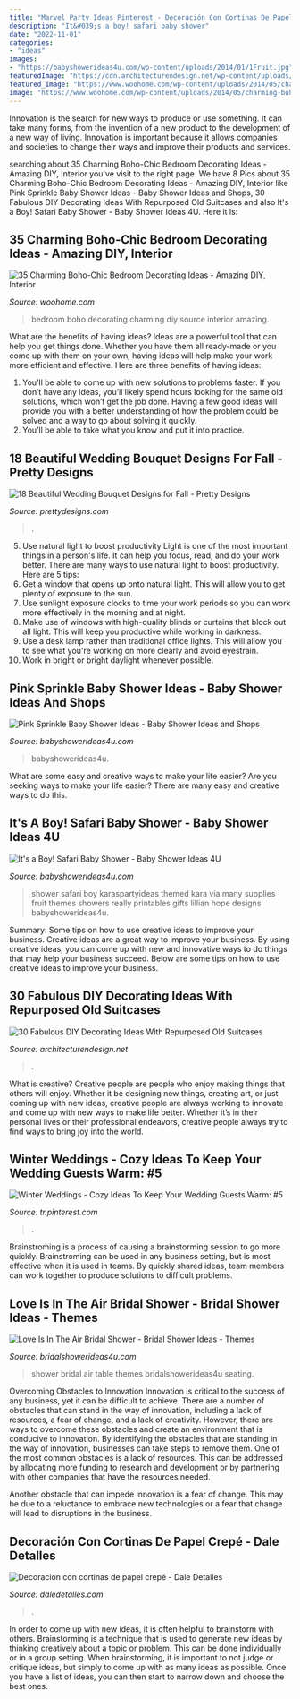 ```yaml
---
title: "Marvel Party Ideas Pinterest - Decoración Con Cortinas De Papel Crepé"
description: "It&#039;s a boy! safari baby shower"
date: "2022-11-01"
categories:
- "ideas"
images:
- "https://babyshowerideas4u.com/wp-content/uploads/2014/01/1Fruit.jpg"
featuredImage: "https://cdn.architecturendesign.net/wp-content/uploads/2015/07/AD-Old-Suitcases-Decor-18.jpg"
featured_image: "https://www.woohome.com/wp-content/uploads/2014/05/charming-boho-bedroom-ideas-27.jpg"
image: "https://www.woohome.com/wp-content/uploads/2014/05/charming-boho-bedroom-ideas-27.jpg"
---
```



Innovation is the search for new ways to produce or use something. It can take many forms, from the invention of a new product to the development of a new way of living. Innovation is important because it allows companies and societies to change their ways and improve their products and services.

	

		
searching about 35 Charming Boho-Chic Bedroom Decorating Ideas - Amazing DIY, Interior you've visit to the right page. We have 8 Pics about 35 Charming Boho-Chic Bedroom Decorating Ideas - Amazing DIY, Interior like Pink Sprinkle Baby Shower Ideas - Baby Shower Ideas and Shops, 30 Fabulous DIY Decorating Ideas With Repurposed Old Suitcases and also It&#039;s a Boy! Safari Baby Shower - Baby Shower Ideas 4U. Here it is:
		
    
## 35 Charming Boho-Chic Bedroom Decorating Ideas - Amazing DIY, Interior

<img loading=lazy src="https://www.woohome.com/wp-content/uploads/2014/05/charming-boho-bedroom-ideas-27.jpg" onerror="this.onerror=null;this.src='https://tse1.mm.bing.net/th?id=OIP.V_1wn_Dw9yHhAKAByAPz4QHaLH&amp;pid=15.1';" alt="35 Charming Boho-Chic Bedroom Decorating Ideas - Amazing DIY, Interior">

_Source: woohome.com_

>bedroom boho decorating charming diy source interior amazing. 

	

What are the benefits of having ideas?
Ideas are a powerful tool that can help you get things done. Whether you have them all ready-made or you come up with them on your own, having ideas will help make your work more efficient and effective. Here are three benefits of having ideas: 
1. You’ll be able to come up with new solutions to problems faster. If you don’t have any ideas, you’ll likely spend hours looking for the same old solutions, which won’t get the job done. Having a few good ideas will provide you with a better understanding of how the problem could be solved and a way to go about solving it quickly. 
2. You’ll be able to take what you know and put it into practice.

    
## 18 Beautiful Wedding Bouquet Designs For Fall - Pretty Designs

<img loading=lazy src="https://www.prettydesigns.com/wp-content/uploads/2014/08/Pretty-Bouquet.jpg" onerror="this.onerror=null;this.src='https://tse2.mm.bing.net/th?id=OIP.fAJp2aDW9vjRulQdQQylFgHaLG&amp;pid=15.1';" alt="18 Beautiful Wedding Bouquet Designs for Fall - Pretty Designs">

_Source: prettydesigns.com_

>. 

	

5) Use natural light to boost productivity
Light is one of the most important things in a person's life. It can help you focus, read, and do your work better. There are many ways to use natural light to boost productivity. Here are 5 tips:
1) Get a window that opens up onto natural light. This will allow you to get plenty of exposure to the sun.
2) Use sunlight exposure clocks to time your work periods so you can work more effectively in the morning and at night.
3) Make use of windows with high-quality blinds or curtains that block out all light. This will keep you productive while working in darkness.
4) Use a desk lamp rather than traditional office lights. This will allow you to see what you're working on more clearly and avoid eyestrain.
5) Work in bright or bright daylight whenever possible.

    
## Pink Sprinkle Baby Shower Ideas - Baby Shower Ideas And Shops

<img loading=lazy src="https://babyshowerideas4u.com/wp-content/uploads/2014/01/pink-7.jpg" onerror="this.onerror=null;this.src='https://tse4.mm.bing.net/th?id=OIP.HqezZl1TLyukgiHpdVquKAHaLI&amp;pid=15.1';" alt="Pink Sprinkle Baby Shower Ideas - Baby Shower Ideas and Shops">

_Source: babyshowerideas4u.com_

>babyshowerideas4u. 

	

What are some easy and creative ways to make your life easier?
Are you seeking ways to make your life easier? There are many easy and creative ways to do this.

    
## It&#039;s A Boy! Safari Baby Shower - Baby Shower Ideas 4U

<img loading=lazy src="https://babyshowerideas4u.com/wp-content/uploads/2014/01/1Fruit.jpg" onerror="this.onerror=null;this.src='https://tse2.mm.bing.net/th?id=OIP.iKrUjKfcTpyX_2PyD47vBAHaLH&amp;pid=15.1';" alt="It&#039;s a Boy! Safari Baby Shower - Baby Shower Ideas 4U">

_Source: babyshowerideas4u.com_

>shower safari boy karaspartyideas themed kara via many supplies fruit themes showers really printables gifts lillian hope designs babyshowerideas4u. 

	

Summary: Some tips on how to use creative ideas to improve your business.
Creative ideas are a great way to improve your business. By using creative ideas, you can come up with new and innovative ways to do things that may help your business succeed. Below are some tips on how to use creative ideas to improve your business.

    
## 30 Fabulous DIY Decorating Ideas With Repurposed Old Suitcases

<img loading=lazy src="https://cdn.architecturendesign.net/wp-content/uploads/2015/07/AD-Old-Suitcases-Decor-18.jpg" onerror="this.onerror=null;this.src='https://tse3.mm.bing.net/th?id=OIP.YJRZxwZMXK32rv2SYXByBgHaJ4&amp;pid=15.1';" alt="30 Fabulous DIY Decorating Ideas With Repurposed Old Suitcases">

_Source: architecturendesign.net_

>. 

	

What is creative?
Creative people are people who enjoy making things that others will enjoy. Whether it be designing new things, creating art, or just coming up with new ideas, creative people are always working to innovate and come up with new ways to make life better. Whether it’s in their personal lives or their professional endeavors, creative people always try to find ways to bring joy into the world.

    
## Winter Weddings - Cozy Ideas To Keep Your Wedding Guests Warm: #5

<img loading=lazy src="https://i.pinimg.com/736x/9c/24/a1/9c24a10d9554b08bfeaa3a56d437832c.jpg" onerror="this.onerror=null;this.src='https://tse2.mm.bing.net/th?id=OIP.cko0Hnxj64wT3KrP-_E_9AHaKT&amp;pid=15.1';" alt="Winter Weddings - Cozy Ideas To Keep Your Wedding Guests Warm: #5">

_Source: tr.pinterest.com_

>. 

	

Brainstroming is a process of causing a brainstorming session to go more quickly. Brainstroming can be used in any business setting, but is most effective when it is used in teams. By quickly shared ideas, team members can work together to produce solutions to difficult problems.

    
## Love Is In The Air Bridal Shower - Bridal Shower Ideas - Themes

<img loading=lazy src="https://www.bridalshowerideas4u.com/wp-content/uploads/2016/07/Love-Is-In-The-Air-Bridal-Shower-Outdoor-Seating.jpg" onerror="this.onerror=null;this.src='https://tse3.mm.bing.net/th?id=OIP.Oyfl6d7pZaNcJOR0aNVAOgHaLH&amp;pid=15.1';" alt="Love Is In The Air Bridal Shower - Bridal Shower Ideas - Themes">

_Source: bridalshowerideas4u.com_

>shower bridal air table themes bridalshowerideas4u seating. 

	

Overcoming Obstacles to Innovation
Innovation is critical to the success of any business, yet it can be difficult to achieve. There are a number of obstacles that can stand in the way of innovation, including a lack of resources, a fear of change, and a lack of creativity. However, there are ways to overcome these obstacles and create an environment that is conducive to innovation.
By identifying the obstacles that are standing in the way of innovation, businesses can take steps to remove them. One of the most common obstacles is a lack of resources. This can be addressed by allocating more funding to research and development or by partnering with other companies that have the resources needed.

Another obstacle that can impede innovation is a fear of change. This may be due to a reluctance to embrace new technologies or a fear that change will lead to disruptions in the business.

    
## Decoración Con Cortinas De Papel Crepé - Dale Detalles

<img loading=lazy src="https://i1.wp.com/www.daledetalles.com/wp-content/uploads/2016/08/decoracion-con-papel-creppe7.jpg" onerror="this.onerror=null;this.src='https://tse2.mm.bing.net/th?id=OIP.0EOvMXrU5VQqt_BK8aCABgHaLD&amp;pid=15.1';" alt="Decoración con cortinas de papel crepé - Dale Detalles">

_Source: daledetalles.com_

>. 

	

In order to come up with new ideas, it is often helpful to brainstorm with others. Brainstorming is a technique that is used to generate new ideas by thinking creatively about a topic or problem. This can be done individually or in a group setting. When brainstorming, it is important to not judge or critique ideas, but simply to come up with as many ideas as possible. Once you have a list of ideas, you can then start to narrow down and choose the best ones.

